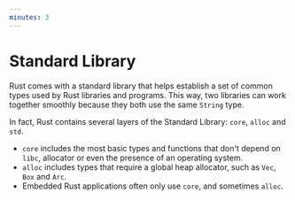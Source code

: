 ```yaml
---
minutes: 3
---
```


# Standard Library

Rust comes with a standard library that helps establish a set of common types
used by Rust libraries and programs. This way, two libraries can work together
smoothly because they both use the same `String` type.

In fact, Rust contains several layers of the Standard Library: `core`, `alloc`
and `std`.

- `core` includes the most basic types and functions that don't depend on
  `libc`, allocator or even the presence of an operating system.
- `alloc` includes types that require a global heap allocator, such as `Vec`,
  `Box` and `Arc`.
- Embedded Rust applications often only use `core`, and sometimes `alloc`.
